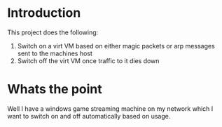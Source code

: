 # Introduction
This project does the following:

1. Switch on a virt VM based on either magic packets or arp messages sent to the machines host
2. Switch off the virt VM once traffic to it dies down

# Whats the point

Well I have a windows game streaming machine on my network which I want to switch on and off
automatically based on usage.
